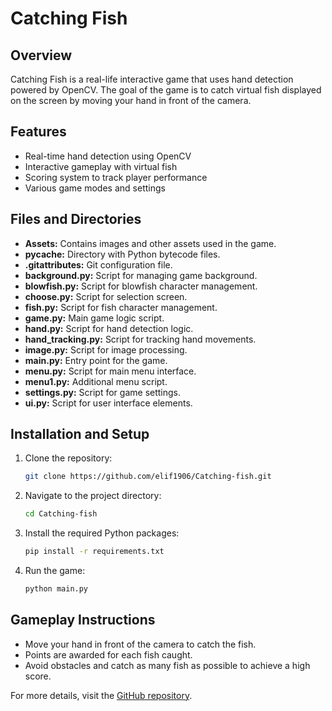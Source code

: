 # Catching Fish


## Overview
Catching Fish is a real-life interactive game that uses hand detection powered by OpenCV. The goal of the game is to catch virtual fish displayed on the screen by moving your hand in front of the camera.

## Features
- Real-time hand detection using OpenCV
- Interactive gameplay with virtual fish
- Scoring system to track player performance
- Various game modes and settings

## Files and Directories
- **Assets:** Contains images and other assets used in the game.
- **__pycache__:** Directory with Python bytecode files.
- **.gitattributes:** Git configuration file.
- **background.py:** Script for managing game background.
- **blowfish.py:** Script for blowfish character management.
- **choose.py:** Script for selection screen.
- **fish.py:** Script for fish character management.
- **game.py:** Main game logic script.
- **hand.py:** Script for hand detection logic.
- **hand_tracking.py:** Script for tracking hand movements.
- **image.py:** Script for image processing.
- **main.py:** Entry point for the game.
- **menu.py:** Script for main menu interface.
- **menu1.py:** Additional menu script.
- **settings.py:** Script for game settings.
- **ui.py:** Script for user interface elements.

## Installation and Setup
1. Clone the repository:
    ```sh
    git clone https://github.com/elif1906/Catching-fish.git
    ```
2. Navigate to the project directory:
    ```sh
    cd Catching-fish
    ```
3. Install the required Python packages:
    ```sh
    pip install -r requirements.txt
    ```
4. Run the game:
    ```sh
    python main.py
    ```

## Gameplay Instructions
- Move your hand in front of the camera to catch the fish.
- Points are awarded for each fish caught.
- Avoid obstacles and catch as many fish as possible to achieve a high score.



For more details, visit the [GitHub repository](https://github.com/elif1906/Catching-fish).
